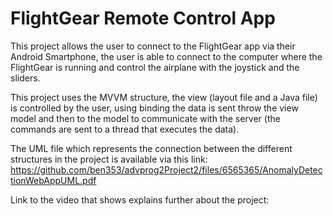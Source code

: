 # FlightGear Remote Control App

This project allows the user to connect to the FlightGear app via their Android Smartphone, the user is able to connect to the computer where the FlightGear is running and control the airplane with the joystick and the sliders.

This project uses the MVVM structure, the view (layout file and a Java file) is controlled by the user, using binding the data is sent throw the view model and then to the model to communicate with the server (the commands are sent to a thread that executes the data).

The UML file which represents the connection between the different structures in the project is available via this link: https://github.com/ben353/advprog2Project2/files/6565365/AnomalyDetectionWebAppUML.pdf

Link to the video that shows explains further about the project:
